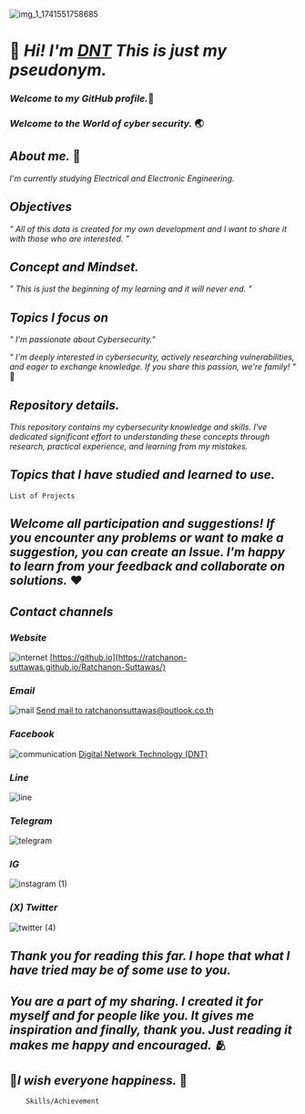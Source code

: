 ![img_1_1741551758685](https://github.com/user-attachments/assets/fc70d86a-6d7c-4e0e-a91d-33d85b69b214)

# 👋 *Hi! I'm  [DNT](https://GitHub.com/Ratchanon-Suttawas/)  This is just my pseudonym.*

### *Welcome to my GitHub profile.*🎊
### *Welcome to the World of cyber security.* 🌏


## *About me.* 🙋
   _I'm currently studying Electrical and Electronic Engineering._

## *Objectives*
   _" All of this data is created for my own development and I want to share it with those who are interested. "_

## *Concept and Mindset.*

   _"  This is just the beginning of my learning and it will never end. "_

## *Topics I focus on*
   _" I'm passionate about Cybersecurity."_

   _" I'm deeply interested in cybersecurity, actively researching vulnerabilities, and eager to exchange knowledge. If you share this passion, we're family! "_ 🥰

## *Repository details.*
   _This repository contains my cybersecurity knowledge and skills. I've dedicated significant effort to understanding these concepts through research, practical experience, and learning from my mistakes._

## *Topics that I have studied and learned to use.*


    List of Projects


## *Welcome all participation and suggestions! If you encounter any problems or want to make a suggestion, you can create an Issue. I'm happy to learn from your feedback and collaborate on solutions.* ♥️

## *Contact channels*
### *Website*
 ![internet](https://github.com/user-attachments/assets/b289d34a-c88f-4629-b667-877454e60096)
 [https://github.io](https://ratchanon-suttawas.github.io/Ratchanon-Suttawas/)
### *Email*
 ![mail](https://github.com/user-attachments/assets/08b0baee-742d-4fbe-8474-fdaa81bed4b6)
 <a href="mailto: ratchanonsuttawas@outlook.co.th?subject=Participation and Suggestions!&body=Hi! DNT">Send mail to ratchanonsuttawas@outlook.co.th</a>

### *Facebook*
 ![communication](https://github.com/user-attachments/assets/3dda3138-3fe4-4eab-a54f-ba9faf035e39)
 [Digital Network Technology (DNT)](https://m.facebook.com/profile.php?id=61568682773489&name=xhp_nt__fb__action__open_user)
### *Line*
 ![line](https://github.com/user-attachments/assets/1f2c90a2-85e7-4467-928b-cd6f3966bba4)

### *Telegram*
 ![telegram](https://github.com/user-attachments/assets/52007fea-60ba-4dd6-868d-35fd579635dd)

### *IG*
 ![instagram (1)](https://github.com/user-attachments/assets/59a08017-5145-40eb-bdc3-447de0e36e3c)

### *(X) Twitter*
 ![twitter (4)](https://github.com/user-attachments/assets/8a59d6c5-1643-4eaa-9368-f306891e3fe1)




## *Thank you for reading this far. I hope that what I have tried may be of some use to you.*

## *You are a part of my sharing. I created it for myself and for people like you. It gives me inspiration and finally, thank you. Just reading it makes me happy and encouraged.* 🫂

## 🌅*I wish everyone happiness.* 🌄

        Skills/Achievement
